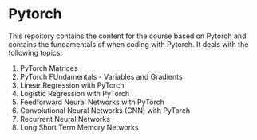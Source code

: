 # Pytorch

This repoitory contains the content for the course based on Pytorch and contains the fundamentals of when coding with Pytorch. It deals with the following topics: 
1. PyTorch Matrices
2. PyTorch FUndamentals - Variables and Gradients
3. Linear Regression with PyTorch
4. Logistic Regression with PyTorch
5. Feedforward Neural Networks with PyTorch
6. Convolutional Neural Networks (CNN) with PyTorch
7. Recurrent Neural Networks
8. Long Short Term Memory Networks

